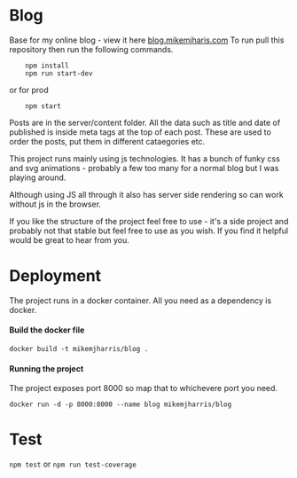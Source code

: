 Blog             
========================

Base for my online blog - view it here [blog.mikemjharis.com](http://blog.mikemjharris.com) To run pull this repository then run the following commands.

```
    npm install 
    npm run start-dev
```

or for prod
```
    npm start
```


Posts are in the server/content folder.  All the data such as title and date of published is inside meta tags at the top of each post.  These are used to order the posts, put them in different cataegories etc.

This project runs mainly using js technologies.  It has a bunch of funky css and svg animations - probably a few too many for a normal blog but I was playing around.

Although using JS all through it also has server side rendering so can work without js in the browser.

If you like the structure of the project feel free to use - it's a side project and probably not that stable but feel free to use as you wish.  If you find it helpful would be great to hear from you.



Deployment
===========================

The project runs in a docker container.  All you need as a dependency is docker.

#### Build the docker file 

```
docker build -t mikemjharris/blog .
```

#### Running the project
The project exposes port 8000 so map that to whichevere port you need.
```
docker run -d -p 8000:8000 --name blog mikemjharris/blog
```

Test
==========
`npm test` or `npm run test-coverage`

